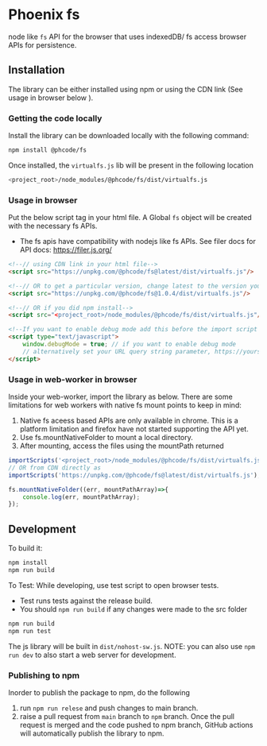 # Phoenix fs

node like `fs` API for the browser that uses indexedDB/ fs access browser APIs for persistence.

## Installation
The library can be either installed using npm or using the CDN link (See usage in browser below ).

### Getting the code locally
Install the library can be downloaded locally with the following command:

```bash
npm install @phcode/fs
```

Once installed, the `virtualfs.js` lib will be present in the following location
```bash
<project_root>/node_modules/@phcode/fs/dist/virtualfs.js
```
### Usage in browser
Put the below script tag in your html file. A Global `fs` object
will be created with the necessary fs APIs. 
* The fs apis have compatibility with nodejs like fs APIs.
See filer docs for API docs: https://filer.js.org/

```html
<!--// using CDN link in your html file-->
<script src="https://unpkg.com/@phcode/fs@latest/dist/virtualfs.js"/>

<!--// OR to get a particular version, change latest to the version you need:-->
<script src="https://unpkg.com/@phcode/fs@1.0.4/dist/virtualfs.js"/>

<!--// OR if you did npm install-->
<script src="<project_root>/node_modules/@phcode/fs/dist/virtualfs.js"/>

<!--If you want to enable debug mode add this before the import script line-->
<script type="text/javascript">
    window.debugMode = true; // if you want to enable debug mode
    // alternatively set your URL query string parameter, https://yoursite?debugMode=true
</script>

```

### Usage in web-worker in browser
Inside your web-worker, import the library as below. There are some limitations for 
web workers with native fs mount points to keep in mind:
1. Native fs aceess based APIs are only available in chrome. This is a platform limitation and firefox have not
started supporting the API yet.
2. Use fs.mountNativeFolder to mount a local directory.
3. After mounting, access the files using the mountPath returned
```js
importScripts('<project_root>/node_modules/@phcode/fs/dist/virtualfs.js');
// OR from CDN directly as
importScripts('https://unpkg.com/@phcode/fs@latest/dist/virtualfs.js');

fs.mountNativeFolder((err, mountPathArray)=>{
    console.log(err, mountPathArray);
});
```

## Development

To build it:

```bash
npm install
npm run build
```

To Test:
While developing, use test script to open browser tests.
* Test runs tests against the release build.
* You should `npm run build` if any changes were made to the src folder
```bash
npm run build
npm run test 
```


The js library will be built in `dist/nohost-sw.js`. 
NOTE: you can also use `npm run dev` to also start a web server for development.

### Publishing to npm

Inorder to publish the package to npm, do the following

1. run `npm run relese` and push changes to main branch.
2. raise a pull request from `main` branch to `npm` branch. Once the pull request is merged
and the code pushed to npm branch, GitHub actions will automatically publish the library to npm.
